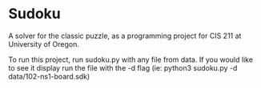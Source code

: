 # Sudoku

A solver for the classic puzzle, as a programming
project for CIS 211 at University of Oregon.

To run this project, run sudoku.py with any file from data. If you would like to
see it display run the file with the -d flag
(ie: python3 sudoku.py -d data/102-ns1-board.sdk)

